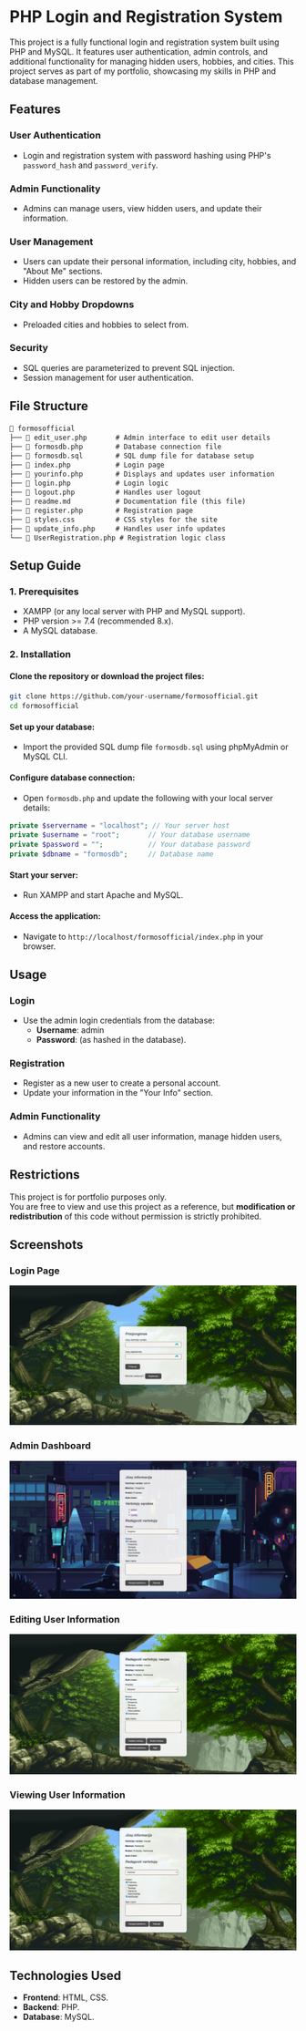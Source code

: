 # PHP Login and Registration System

This project is a fully functional login and registration system built using PHP and MySQL. It features user authentication, admin controls, and additional functionality for managing hidden users, hobbies, and cities. This project serves as part of my portfolio, showcasing my skills in PHP and database management.

## Features

### User Authentication
- Login and registration system with password hashing using PHP's `password_hash` and `password_verify`.

### Admin Functionality
- Admins can manage users, view hidden users, and update their information.

### User Management
- Users can update their personal information, including city, hobbies, and "About Me" sections.
- Hidden users can be restored by the admin.

### City and Hobby Dropdowns
- Preloaded cities and hobbies to select from.

### Security
- SQL queries are parameterized to prevent SQL injection.
- Session management for user authentication.

## File Structure

```
📂 formosofficial
├── 📄 edit_user.php       # Admin interface to edit user details
├── 📄 formosdb.php        # Database connection file
├── 📄 formosdb.sql        # SQL dump file for database setup
├── 📄 index.php           # Login page
├── 📄 yourinfo.php        # Displays and updates user information
├── 📄 login.php           # Login logic
├── 📄 logout.php          # Handles user logout
├── 📄 readme.md           # Documentation file (this file)
├── 📄 register.php        # Registration page
├── 📄 styles.css          # CSS styles for the site
├── 📄 update_info.php     # Handles user info updates
└── 📄 UserRegistration.php # Registration logic class
```

## Setup Guide

### 1. Prerequisites
- XAMPP (or any local server with PHP and MySQL support).
- PHP version >= 7.4 (recommended 8.x).
- A MySQL database.

### 2. Installation

#### Clone the repository or download the project files:
```bash
git clone https://github.com/your-username/formosofficial.git
cd formosofficial
```

#### Set up your database:
- Import the provided SQL dump file `formosdb.sql` using phpMyAdmin or MySQL CLI.

#### Configure database connection:
- Open `formosdb.php` and update the following with your local server details:
```php
private $servername = "localhost"; // Your server host
private $username = "root";       // Your database username
private $password = "";           // Your database password
private $dbname = "formosdb";     // Database name
```

#### Start your server:
- Run XAMPP and start Apache and MySQL.

#### Access the application:
- Navigate to `http://localhost/formosofficial/index.php` in your browser.

## Usage

### Login
- Use the admin login credentials from the database:
  - **Username**: admin
  - **Password**: (as hashed in the database).

### Registration
- Register as a new user to create a personal account.
- Update your information in the "Your Info" section.

### Admin Functionality
- Admins can view and edit all user information, manage hidden users, and restore accounts.

## Restrictions
This project is for portfolio purposes only.  
You are free to view and use this project as a reference, but **modification or redistribution** of this code without permission is strictly prohibited.

## Screenshots

### Login Page
![Login Page](images/login.png)

### Admin Dashboard
![Admin Dashboard](images/admin.png)

### Editing User Information
![Editing User Information](images/editinguser.png)

### Viewing User Information
![Viewing User Information](images/viewinginfo.png)


## Technologies Used
- **Frontend**: HTML, CSS.
- **Backend**: PHP.
- **Database**: MySQL.

